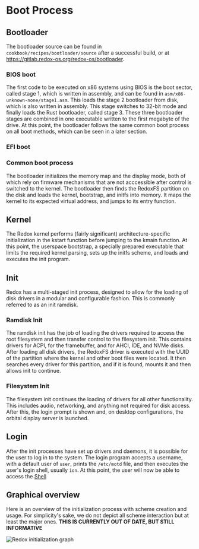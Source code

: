 # Boot Process

## Bootloader

The bootloader source can be found in `cookbook/recipes/bootloader/source` after a successful build, or at https://gitlab.redox-os.org/redox-os/bootloader.

### BIOS boot

The first code to be executed on x86 systems using BIOS is the boot sector, called stage 1, which is written in assembly, and can be found in `asm/x86-unknown-none/stage1.asm`. This loads the stage 2 bootloader from disk, which is also written in assembly. This stage switches to 32-bit mode and finally loads the Rust bootloader, called stage 3. These three bootloader stages are combined in one executable written to the first megabyte of the drive. At this point, the bootloader follows the same common boot process on all boot methods, which can be seen in a later section.

### EFI boot

### Common boot process

The bootloader initializes the memory map and the display mode, both of which rely on firmware mechanisms that are not acccessible after control is switched to the kernel. The bootloader then finds the RedoxFS partition on the disk and loads the kernel, bootstrap, and initfs into memory. It maps the kernel to its expected virtual address, and jumps to its entry function.

## Kernel

The Redox kernel performs (fairly significant) architecture-specific initialization in the kstart function before jumping to the kmain function. At this point, the userspace bootstrap, a specially prepared executable that limits the required kernel parsing, sets up the initfs scheme, and loads and executes the init program.

## Init

Redox has a multi-staged init process, designed to allow for the loading of disk drivers in a modular and configurable fashion. This is commonly referred to as an init ramdisk.

### Ramdisk Init

The ramdisk init has the job of loading the drivers required to access the root filesystem and then transfer control to the filesystem init. This contains drivers for ACPI, for the framebuffer, and for AHCI, IDE, and NVMe disks. After loading all disk drivers, the RedoxFS driver is executed with the UUID of the partition where the kernel and other boot files were located. It then searches every driver for this partition, and if it is found, mounts it and then allows init to continue.

### Filesystem Init

The filesystem init continues the loading of drivers for all other functionality. This includes audio, networking, and anything not required for disk access. After this, the login prompt is shown and, on desktop configurations, the orbital display server is launched.

## Login

After the init processes have set up drivers and daemons, it is possible for the user to log in to the system. The login program accepts a username, with a default user of `user`, prints the `/etc/motd` file, and then executes the user's login shell, usually `ion`. At this point, the user will now be able to access the [Shell](./ch03-03-shell.md)

## Graphical overview

Here is an overview of the initialization process with scheme creation and usage. For simplicity's sake, we do not depict all scheme interaction but at least the major ones. **THIS IS CURRENTLY OUT OF DATE, BUT STILL INFORMATIVE**

![Redox initialization graph](./assets/init.svg "Redox initialization graph")
